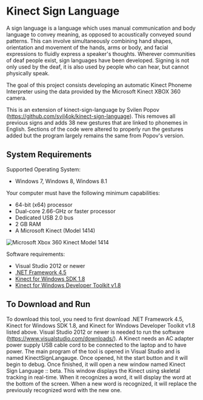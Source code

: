 Kinect Sign Language
====================

A sign language is a language which uses manual communication and body language to convey meaning, as opposed to acoustically conveyed sound patterns. This can involve simultaneously combining hand shapes, orientation and movement of the hands, arms or body, and facial expressions to fluidly express a speaker's thoughts. Wherever communities of deaf people exist, sign languages have been developed. Signing is not only used by the deaf, it is also used by people who can hear, but cannot physically speak.

The goal of this project consists developing an automatic Kinect Phoneme Interpreter using the data provided by the Microsoft Kinect XBOX 360 camera.

This is an extension of kinect-sign-language by Svilen Popov (https://github.com/svil4ok/kinect-sign-language). This removes all previous signs and adds 38 new gestures that are linked to phonemes in English. Sections of the code were altered to properly run the gestures added but the program largely remains the same from Popov's version.

System Requirements
-----------

Supported Operating System:
  - Windows 7, Windows 8, Windows 8.1

Your computer must have the following minimum capabilities:
  - 64-bit (x64) processor
  - Dual-core 2.66-GHz or faster processor
  - Dedicated USB 2.0 bus
  - 2 GB RAM
  - A Microsoft Kinect (Model 1414)

![Microsoft Xbox 360 Kinect Model 1414](http://i.imgur.com/EMkejfZ.jpg)

Software requirements:
  - Visual Studio 2012 or newer
  - [.NET Framework 4.5]
  - [Kinect for Windows SDK 1.8]
  - [Kinect for Windows Developer Toolkit v1.8]

[.NET Framework 4.5]:http://www.microsoft.com/en-us/download/details.aspx?id=30653
[Kinect for Windows SDK 1.8]:http://www.microsoft.com/en-us/download/details.aspx?id=40278
[Kinect for Windows Developer Toolkit v1.8]:http://www.microsoft.com/en-us/download/details.aspx?id=40276

To Download and Run
-----------
To download this tool, you need to first download .NET Framework 4.5, Kinect for Windows SDK 1.8, and Kinect for Windows Developer Toolkit v1.8 listed above. Visual Studio 2012 or newer is needed to run the software (https://www.visualstudio.com/downloads/). A Kinect needs an AC adapter power supply USB cable cord to be connected to the laptop and to have power. The main program of the tool is opened in Visual Studio and is named KinectSignLangauge. Once opened, hit the start button and it will begin to debug. Once finished, it will open a new window named Kinect Sign Language :: beta. This window displays the Kinect using skeletal tracking in real-time. When it recognizes a word, it will display the word at the bottom of the screen. When a new word is recognized, it will replace the previously recognized word with the new one. 
